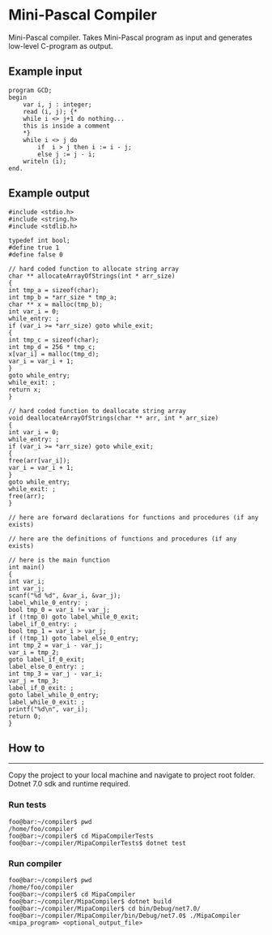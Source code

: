 # Mini-Pascal Compiler

Mini-Pascal compiler. Takes Mini-Pascal program as input and generates low-level C-program as output.

## Example input
```
program GCD;
begin
    var i, j : integer;
    read (i, j); {*
	while i <> j+1 do nothing... 
	this is inside a comment
	*}
    while i <> j do
        if  i > j then i := i - j; 
        else j := j - i;      
    writeln (i);  
end.
```

## Example output
```
#include <stdio.h>
#include <string.h>
#include <stdlib.h>

typedef int bool;
#define true 1
#define false 0

// hard coded function to allocate string array
char ** allocateArrayOfStrings(int * arr_size)
{
int tmp_a = sizeof(char);
int tmp_b = *arr_size * tmp_a;
char ** x = malloc(tmp_b);
int var_i = 0;
while_entry: ;
if (var_i >= *arr_size) goto while_exit;
{
int tmp_c = sizeof(char);
int tmp_d = 256 * tmp_c;
x[var_i] = malloc(tmp_d);
var_i = var_i + 1;
}
goto while_entry;
while_exit: ;
return x;
}

// hard coded function to deallocate string array
void deallocateArrayOfStrings(char ** arr, int * arr_size)
{
int var_i = 0;
while_entry: ;
if (var_i >= *arr_size) goto while_exit;
{
free(arr[var_i]);
var_i = var_i + 1;
}
goto while_entry;
while_exit: ;
free(arr);
}

// here are forward declarations for functions and procedures (if any exists)

// here are the definitions of functions and procedures (if any exists)

// here is the main function
int main()
{
int var_i;
int var_j;
scanf("%d %d", &var_i, &var_j);
label_while_0_entry: ;
bool tmp_0 = var_i != var_j;
if (!tmp_0) goto label_while_0_exit;
label_if_0_entry: ;
bool tmp_1 = var_i > var_j;
if (!tmp_1) goto label_else_0_entry;
int tmp_2 = var_i - var_j;
var_i = tmp_2;
goto label_if_0_exit;
label_else_0_entry: ;
int tmp_3 = var_j - var_i;
var_j = tmp_3;
label_if_0_exit: ;
goto label_while_0_entry;
label_while_0_exit: ;
printf("%d\n", var_i);
return 0;
}
```

## How to
---

Copy the project to your local machine and navigate to project root folder. Dotnet 7.0 sdk and runtime required.

### Run tests

```console
foo@bar:~/compiler$ pwd
/home/foo/compiler
foo@bar:~/compiler$ cd MipaCompilerTests
foo@bar:~/compiler/MipaCompilerTests$ dotnet test
```


### Run compiler 

```console
foo@bar:~/compiler$ pwd
/home/foo/compiler
foo@bar:~/compiler$ cd MipaCompiler
foo@bar:~/compiler/MipaCompiler$ dotnet build
foo@bar:~/compiler/MipaCompiler$ cd bin/Debug/net7.0/
foo@bar:~/compiler/MipaCompiler/bin/Debug/net7.0$ ./MipaCompiler <mipa_program> <optional_output_file>
```
